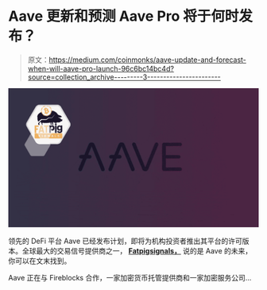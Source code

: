 # Aave 更新和预测 Aave Pro 将于何时发布？

> 原文：<https://medium.com/coinmonks/aave-update-and-forecast-when-will-aave-pro-launch-96c6bc14bc4d?source=collection_archive---------3----------------------->

![](img/0004abb075cc4c6528b62e0ae37c7311.png)

领先的 DeFi 平台 Aave 已经发布计划，即将为机构投资者推出其平台的许可版本。全球最大的交易信号提供商之一， [**Fatpigsignals，**](https://www.fatpigsignals.com/) 说的是 Aave 的未来，你可以在文末找到。

Aave 正在与 Fireblocks 合作，一家加密货币托管提供商和一家加密服务公司…